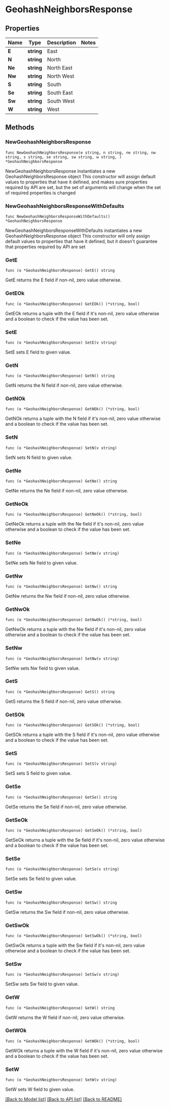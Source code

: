 # GeohashNeighborsResponse

## Properties

Name | Type | Description | Notes
------------ | ------------- | ------------- | -------------
**E** | **string** | East | 
**N** | **string** | North | 
**Ne** | **string** | North East | 
**Nw** | **string** | North West | 
**S** | **string** | South | 
**Se** | **string** | South East | 
**Sw** | **string** | South West | 
**W** | **string** | West | 

## Methods

### NewGeohashNeighborsResponse

`func NewGeohashNeighborsResponse(e string, n string, ne string, nw string, s string, se string, sw string, w string, ) *GeohashNeighborsResponse`

NewGeohashNeighborsResponse instantiates a new GeohashNeighborsResponse object
This constructor will assign default values to properties that have it defined,
and makes sure properties required by API are set, but the set of arguments
will change when the set of required properties is changed

### NewGeohashNeighborsResponseWithDefaults

`func NewGeohashNeighborsResponseWithDefaults() *GeohashNeighborsResponse`

NewGeohashNeighborsResponseWithDefaults instantiates a new GeohashNeighborsResponse object
This constructor will only assign default values to properties that have it defined,
but it doesn't guarantee that properties required by API are set

### GetE

`func (o *GeohashNeighborsResponse) GetE() string`

GetE returns the E field if non-nil, zero value otherwise.

### GetEOk

`func (o *GeohashNeighborsResponse) GetEOk() (*string, bool)`

GetEOk returns a tuple with the E field if it's non-nil, zero value otherwise
and a boolean to check if the value has been set.

### SetE

`func (o *GeohashNeighborsResponse) SetE(v string)`

SetE sets E field to given value.


### GetN

`func (o *GeohashNeighborsResponse) GetN() string`

GetN returns the N field if non-nil, zero value otherwise.

### GetNOk

`func (o *GeohashNeighborsResponse) GetNOk() (*string, bool)`

GetNOk returns a tuple with the N field if it's non-nil, zero value otherwise
and a boolean to check if the value has been set.

### SetN

`func (o *GeohashNeighborsResponse) SetN(v string)`

SetN sets N field to given value.


### GetNe

`func (o *GeohashNeighborsResponse) GetNe() string`

GetNe returns the Ne field if non-nil, zero value otherwise.

### GetNeOk

`func (o *GeohashNeighborsResponse) GetNeOk() (*string, bool)`

GetNeOk returns a tuple with the Ne field if it's non-nil, zero value otherwise
and a boolean to check if the value has been set.

### SetNe

`func (o *GeohashNeighborsResponse) SetNe(v string)`

SetNe sets Ne field to given value.


### GetNw

`func (o *GeohashNeighborsResponse) GetNw() string`

GetNw returns the Nw field if non-nil, zero value otherwise.

### GetNwOk

`func (o *GeohashNeighborsResponse) GetNwOk() (*string, bool)`

GetNwOk returns a tuple with the Nw field if it's non-nil, zero value otherwise
and a boolean to check if the value has been set.

### SetNw

`func (o *GeohashNeighborsResponse) SetNw(v string)`

SetNw sets Nw field to given value.


### GetS

`func (o *GeohashNeighborsResponse) GetS() string`

GetS returns the S field if non-nil, zero value otherwise.

### GetSOk

`func (o *GeohashNeighborsResponse) GetSOk() (*string, bool)`

GetSOk returns a tuple with the S field if it's non-nil, zero value otherwise
and a boolean to check if the value has been set.

### SetS

`func (o *GeohashNeighborsResponse) SetS(v string)`

SetS sets S field to given value.


### GetSe

`func (o *GeohashNeighborsResponse) GetSe() string`

GetSe returns the Se field if non-nil, zero value otherwise.

### GetSeOk

`func (o *GeohashNeighborsResponse) GetSeOk() (*string, bool)`

GetSeOk returns a tuple with the Se field if it's non-nil, zero value otherwise
and a boolean to check if the value has been set.

### SetSe

`func (o *GeohashNeighborsResponse) SetSe(v string)`

SetSe sets Se field to given value.


### GetSw

`func (o *GeohashNeighborsResponse) GetSw() string`

GetSw returns the Sw field if non-nil, zero value otherwise.

### GetSwOk

`func (o *GeohashNeighborsResponse) GetSwOk() (*string, bool)`

GetSwOk returns a tuple with the Sw field if it's non-nil, zero value otherwise
and a boolean to check if the value has been set.

### SetSw

`func (o *GeohashNeighborsResponse) SetSw(v string)`

SetSw sets Sw field to given value.


### GetW

`func (o *GeohashNeighborsResponse) GetW() string`

GetW returns the W field if non-nil, zero value otherwise.

### GetWOk

`func (o *GeohashNeighborsResponse) GetWOk() (*string, bool)`

GetWOk returns a tuple with the W field if it's non-nil, zero value otherwise
and a boolean to check if the value has been set.

### SetW

`func (o *GeohashNeighborsResponse) SetW(v string)`

SetW sets W field to given value.



[[Back to Model list]](../README.md#documentation-for-models) [[Back to API list]](../README.md#documentation-for-api-endpoints) [[Back to README]](../README.md)


